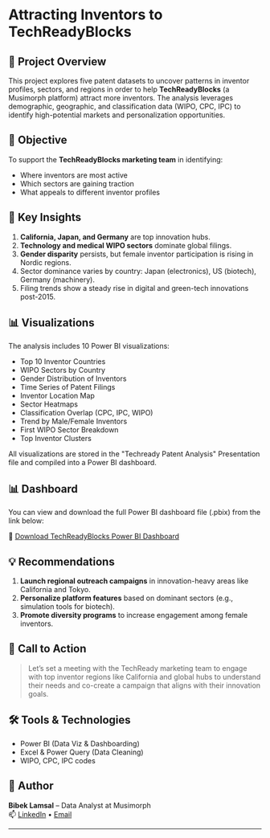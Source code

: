 # Attracting Inventors to TechReadyBlocks

## 🚀 Project Overview

This project explores five patent datasets to uncover patterns in inventor profiles, sectors, and regions in order to help **TechReadyBlocks** (a Musimorph platform) attract more inventors. The analysis leverages demographic, geographic, and classification data (WIPO, CPC, IPC) to identify high-potential markets and personalization opportunities.

## 🎯 Objective

To support the **TechReadyBlocks marketing team** in identifying:
- Where inventors are most active
- Which sectors are gaining traction
- What appeals to different inventor profiles

## 🧠 Key Insights

1. **California, Japan, and Germany** are top innovation hubs.
2. **Technology and medical WIPO sectors** dominate global filings.
3. **Gender disparity** persists, but female inventor participation is rising in Nordic regions.
4. Sector dominance varies by country: Japan (electronics), US (biotech), Germany (machinery).
5. Filing trends show a steady rise in digital and green-tech innovations post-2015.

## 📊 Visualizations

The analysis includes 10 Power BI visualizations:
- Top 10 Inventor Countries
- WIPO Sectors by Country
- Gender Distribution of Inventors
- Time Series of Patent Filings
- Inventor Location Map
- Sector Heatmaps
- Classification Overlap (CPC, IPC, WIPO)
- Trend by Male/Female Inventors
- First WIPO Sector Breakdown
- Top Inventor Clusters

All visualizations are stored in the "Techready Patent Analysis" Presentation file and compiled into a Power BI dashboard.

## 📊 Dashboard

You can view and download the full Power BI dashboard file (.pbix) from the link below:

🔗 [Download TechReadyBlocks Power BI Dashboard](https://drive.google.com/file/d/172RsvwRWB1WMNlAtyu9tmTXA8967I35C/view?usp=sharing)



## 💡 Recommendations

1. **Launch regional outreach campaigns** in innovation-heavy areas like California and Tokyo.
2. **Personalize platform features** based on dominant sectors (e.g., simulation tools for biotech).
3. **Promote diversity programs** to increase engagement among female inventors.

## 📌 Call to Action

> Let’s set a meeting with the TechReady marketing team to engage with top inventor regions like California and global hubs to understand their needs and co-create a campaign that aligns with their innovation goals.


## 🛠 Tools & Technologies

- Power BI (Data Viz & Dashboarding)
- Excel & Power Query (Data Cleaning)
- WIPO, CPC, IPC codes


## 👤 Author

**Bibek Lamsal** – Data Analyst at Musimorph  
📫 [LinkedIn](https://www.linkedin.com/) • [Email](mailto:your.email@example.com)

---


